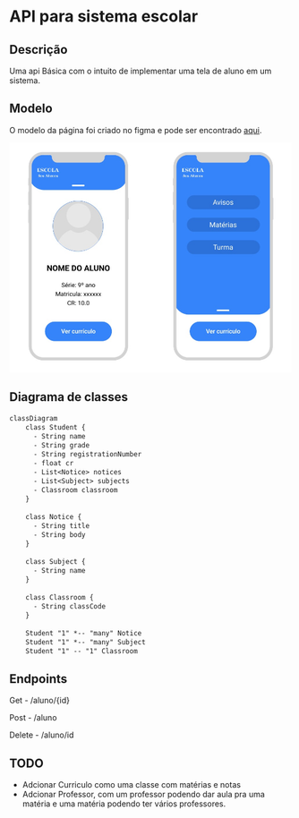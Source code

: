 
# API para sistema escolar

## Descrição

Uma api Básica com o intuito de implementar uma tela de aluno em um sistema.

## Modelo

O modelo da página foi criado no figma e pode ser encontrado [aqui](https://www.figma.com/file/JmTG3CDK5viEAyAVShfdjc/Modelo_aplicativo_escolar?type=design&node-id=0%3A1&mode=design&t=ZH6NuBff9MuaeULY-1).

![](src/main/resources/imgs/tela_projeto.jpg)

## Diagrama de classes

```mermaid
classDiagram
    class Student {
      - String name
      - String grade
      - String registrationNumber
      - float cr
      - List<Notice> notices
      - List<Subject> subjects
      - Classroom classroom
    }

    class Notice {
      - String title
      - String body
    }

    class Subject {
      - String name
    }

    class Classroom {
      - String classCode
    }

    Student "1" *-- "many" Notice
    Student "1" *-- "many" Subject
    Student "1" -- "1" Classroom

```

## Endpoints
Get - /aluno/{id}

Post - /aluno

Delete - /aluno/id

## TODO
- Adcionar Curriculo como uma classe com matérias e notas
- Adcionar Professor, com um professor podendo dar aula pra uma matéria e uma matéria podendo ter vários professores.
